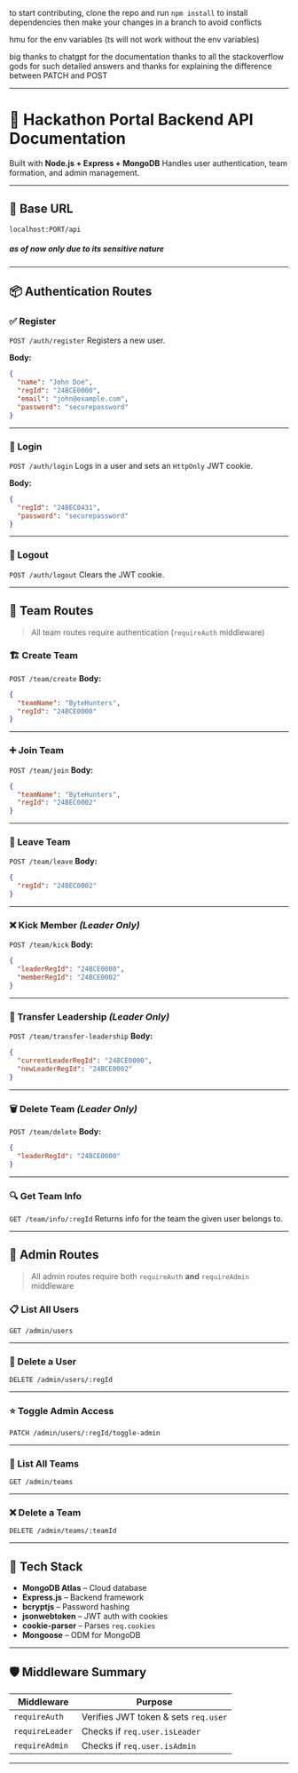 to start contributing, clone the repo and run ```npm install``` to install dependencies
then make your changes in a branch to avoid conflicts 

hmu for the env variables 
(ts will not work without the env variables)

big thanks to chatgpt for the documentation
thanks to all the stackoverflow gods for such detailed answers
and thanks for explaining the difference between PATCH and POST

---

# 🚀 Hackathon Portal Backend API Documentation

Built with **Node.js + Express + MongoDB**
Handles user authentication, team formation, and admin management.

---

## 🧾 Base URL

```
localhost:PORT/api
```
##### as of now only due to its sensitive nature

---

## 📦 Authentication Routes

### ✅ Register

`POST /auth/register`
Registers a new user.

**Body:**

```json
{
  "name": "John Doe",
  "regId": "24BCE0000",
  "email": "john@example.com",
  "password": "securepassword"
}
```

---

### 🔐 Login

`POST /auth/login`
Logs in a user and sets an `HttpOnly` JWT cookie.

**Body:**

```json
{
  "regId": "24BEC0431",
  "password": "securepassword"
}
```

---

### 🚪 Logout

`POST /auth/logout`
Clears the JWT cookie.

---

## 👥 Team Routes

> All team routes require authentication (`requireAuth` middleware)

### 🏗️ Create Team

`POST /team/create`
**Body:**

```json
{
  "teamName": "ByteHunters",
  "regId": "24BCE0000"
}
```

---

### ➕ Join Team

`POST /team/join`
**Body:**

```json
{
  "teamName": "ByteHunters",
  "regId": "24BEC0002"
}
```

---

### 🚪 Leave Team

`POST /team/leave`
**Body:**

```json
{
  "regId": "24BEC0002"
}
```

---

### ❌ Kick Member *(Leader Only)*

`POST /team/kick`
**Body:**

```json
{
  "leaderRegId": "24BCE0000",
  "memberRegId": "24BCE0002"
}
```

---

### 🔁 Transfer Leadership *(Leader Only)*

`POST /team/transfer-leadership`
**Body:**

```json
{
  "currentLeaderRegId": "24BCE0000",
  "newLeaderRegId": "24BCE0002"
}
```

---

### 🗑️ Delete Team *(Leader Only)*

`POST /team/delete`
**Body:**

```json
{
  "leaderRegId": "24BCE0000"
}
```

---

### 🔍 Get Team Info

`GET /team/info/:regId`
Returns info for the team the given user belongs to.

---

## 🔧 Admin Routes

> All admin routes require both `requireAuth` **and** `requireAdmin` middleware

### 📋 List All Users

`GET /admin/users`

---

### 🚫 Delete a User

`DELETE /admin/users/:regId`

---

### ⭐ Toggle Admin Access

`PATCH /admin/users/:regId/toggle-admin`

---

### 🧾 List All Teams

`GET /admin/teams`

---

### ❌ Delete a Team

`DELETE /admin/teams/:teamId`

---

## 🧠 Tech Stack

* **MongoDB Atlas** – Cloud database
* **Express.js** – Backend framework
* **bcryptjs** – Password hashing
* **jsonwebtoken** – JWT auth with cookies
* **cookie-parser** – Parses `req.cookies`
* **Mongoose** – ODM for MongoDB

---

## 🛡️ Middleware Summary

| Middleware      | Purpose                              |
| --------------- | ------------------------------------ |
| `requireAuth`   | Verifies JWT token & sets `req.user` |
| `requireLeader` | Checks if `req.user.isLeader`        |
| `requireAdmin`  | Checks if `req.user.isAdmin`         |

---

